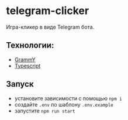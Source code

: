 # telegram-clicker

Игра-кликер в виде Telegram бота.

## Технологии:

- [GrammY](https://grammy.dev/)
- [Typescript](https://www.typescriptlang.org/)

## Запуск

- установите зависимости с помощью `npm i`
- создайте `.env` по шаблону `.env.example`
- запустите `npm run start`
